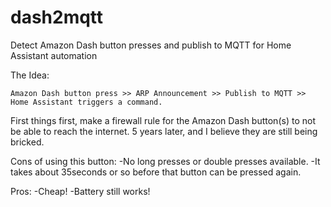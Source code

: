 # dash2mqtt
Detect Amazon Dash button presses and publish to MQTT for Home Assistant automation

The Idea:
```
Amazon Dash button press >> ARP Announcement >> Publish to MQTT >> Home Assistant triggers a command.
```

First things first, make a firewall rule for the Amazon Dash button(s) to not be able to reach the internet. 
5 years later, and I believe they are still being bricked.

Cons of using this button:
-No long presses or double presses available.
-It takes about 35seconds or so before that button can be pressed again.

Pros:
 -Cheap!
 -Battery still works!


